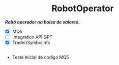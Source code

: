 <h1 align="center">RobotOperator</h1>



***Robô operador na bolsa de valores.***


- [x] MQ5
- [ ] Integration API GPT
- [x] Trader/SymbolInfo

 ##

 -  Teste Inicial de codigo MQ5
